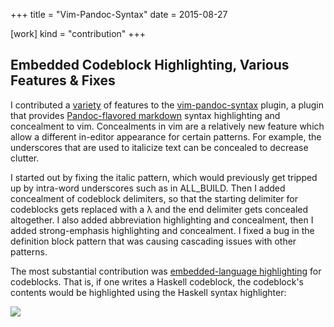 +++
title = "Vim-Pandoc-Syntax"
date = 2015-08-27

[work]
kind = "contribution"
+++

## Embedded Codeblock Highlighting, Various Features & Fixes

I contributed a [variety] of features to the [vim-pandoc-syntax] plugin, a plugin that provides [Pandoc-flavored markdown] syntax highlighting and concealment to vim. Concealments in vim are a relatively new feature which allow a different in-editor appearance for certain patterns. For example, the underscores that are used to italicize text can be concealed to decrease clutter.

I started out by fixing the italic pattern, which would previously get tripped up by intra-word underscores such as in ALL_BUILD. Then I added concealment of codeblock delimiters, so that the starting delimiter for codeblocks gets replaced with a &lambda; and the end delimiter gets concealed altogether. I also added abbreviation highlighting and concealment, then I added strong-emphasis highlighting and concealment. I fixed a bug in the definition block pattern that was causing cascading issues with other patterns.

The most substantial contribution was [embedded-language highlighting] for codeblocks. That is, if one writes a Haskell codeblock, the codeblock's contents would be highlighted using the Haskell syntax highlighter:

<img src="/images/imgur/WpK6jNZ.png" class="center">

[vim-pandoc-syntax]: https://github.com/vim-pandoc/vim-pandoc-syntax
[variety]: https://github.com/vim-pandoc/vim-pandoc-syntax/pulls/blaenk?direction=desc&page=1&sort=created&state=closed
[Pandoc-flavored markdown]: http://johnmacfarlane.net/pandoc/README.html#pandocs-markdown
[embedded-language highlighting]: https://github.com/vim-pandoc/vim-pandoc-syntax/issues/14
